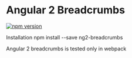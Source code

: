 # Angular 2 Breadcrumbs
[![npm version](https://badge.fury.io/js/ng2-breadcrumbs.svg)](https://badge.fury.io/js/ng2-breadcrumbs)


Installation
npm install --save ng2-breadcrumbs

Angular 2 breadcrumbs is tested only in webpack
